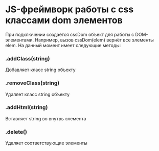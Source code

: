 # JS-фреймворк работы с css классами dom элементов

При подключении создаётся cssDom объект для работы с DOM-элементами.
Например, вызов cssDom(elem) вернёт все элементы elem.
На данный момент имеет следующие методы:

### .addClass(string)
Добавляет класс string объекту

### .removeClass(string)
Удаляет класс string объекту

### .addHtml(string)
Вставляет string во внутрь элемента

### .delete()
Удаляет соответствующие элементы
